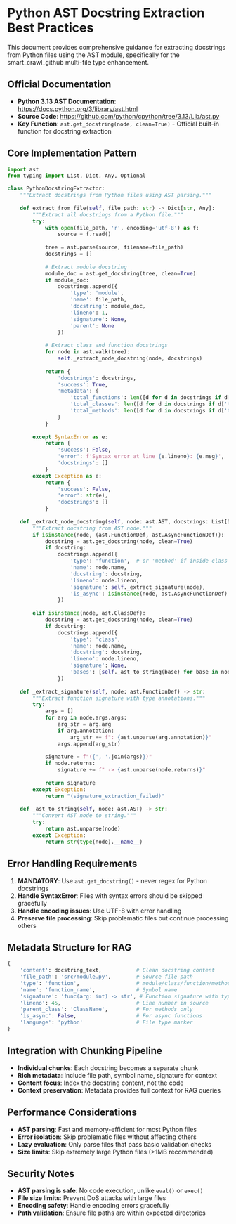 # Python AST Docstring Extraction Best Practices

This document provides comprehensive guidance for extracting docstrings from Python files using the AST module, specifically for the smart_crawl_github multi-file type enhancement.

## Official Documentation

- **Python 3.13 AST Documentation**: https://docs.python.org/3/library/ast.html
- **Source Code**: https://github.com/python/cpython/tree/3.13/Lib/ast.py
- **Key Function**: `ast.get_docstring(node, clean=True)` - Official built-in function for docstring extraction

## Core Implementation Pattern

```python
import ast
from typing import List, Dict, Any, Optional

class PythonDocstringExtractor:
    """Extract docstrings from Python files using AST parsing."""
    
    def extract_from_file(self, file_path: str) -> Dict[str, Any]:
        """Extract all docstrings from a Python file."""
        try:
            with open(file_path, 'r', encoding='utf-8') as f:
                source = f.read()
            
            tree = ast.parse(source, filename=file_path)
            docstrings = []
            
            # Extract module docstring
            module_doc = ast.get_docstring(tree, clean=True)
            if module_doc:
                docstrings.append({
                    'type': 'module',
                    'name': file_path,
                    'docstring': module_doc,
                    'lineno': 1,
                    'signature': None,
                    'parent': None
                })
            
            # Extract class and function docstrings
            for node in ast.walk(tree):
                self._extract_node_docstring(node, docstrings)
            
            return {
                'docstrings': docstrings,
                'success': True,
                'metadata': {
                    'total_functions': len([d for d in docstrings if d['type'] == 'function']),
                    'total_classes': len([d for d in docstrings if d['type'] == 'class']),
                    'total_methods': len([d for d in docstrings if d['type'] == 'method'])
                }
            }
            
        except SyntaxError as e:
            return {
                'success': False,
                'error': f'Syntax error at line {e.lineno}: {e.msg}',
                'docstrings': []
            }
        except Exception as e:
            return {
                'success': False,
                'error': str(e),
                'docstrings': []
            }
    
    def _extract_node_docstring(self, node: ast.AST, docstrings: List[Dict]) -> None:
        """Extract docstring from AST node."""
        if isinstance(node, (ast.FunctionDef, ast.AsyncFunctionDef)):
            docstring = ast.get_docstring(node, clean=True)
            if docstring:
                docstrings.append({
                    'type': 'function',  # or 'method' if inside class
                    'name': node.name,
                    'docstring': docstring,
                    'lineno': node.lineno,
                    'signature': self._extract_signature(node),
                    'is_async': isinstance(node, ast.AsyncFunctionDef)
                })
        
        elif isinstance(node, ast.ClassDef):
            docstring = ast.get_docstring(node, clean=True)
            if docstring:
                docstrings.append({
                    'type': 'class',
                    'name': node.name,
                    'docstring': docstring,
                    'lineno': node.lineno,
                    'signature': None,
                    'bases': [self._ast_to_string(base) for base in node.bases]
                })
    
    def _extract_signature(self, node: ast.FunctionDef) -> str:
        """Extract function signature with type annotations."""
        try:
            args = []
            for arg in node.args.args:
                arg_str = arg.arg
                if arg.annotation:
                    arg_str += f": {ast.unparse(arg.annotation)}"
                args.append(arg_str)
            
            signature = f"({', '.join(args)})"
            if node.returns:
                signature += f" -> {ast.unparse(node.returns)}"
            
            return signature
        except Exception:
            return "(signature_extraction_failed)"
    
    def _ast_to_string(self, node: ast.AST) -> str:
        """Convert AST node to string."""
        try:
            return ast.unparse(node)
        except Exception:
            return str(type(node).__name__)
```

## Error Handling Requirements

1. **MANDATORY**: Use `ast.get_docstring()` - never regex for Python docstrings
2. **Handle SyntaxError**: Files with syntax errors should be skipped gracefully
3. **Handle encoding issues**: Use UTF-8 with error handling
4. **Preserve file processing**: Skip problematic files but continue processing others

## Metadata Structure for RAG

```python
{
    'content': docstring_text,           # Clean docstring content
    'file_path': 'src/module.py',        # Source file path
    'type': 'function',                  # module/class/function/method
    'name': 'function_name',             # Symbol name
    'signature': 'func(arg: int) -> str', # Function signature with types
    'lineno': 45,                        # Line number in source
    'parent_class': 'ClassName',         # For methods only
    'is_async': False,                   # For async functions
    'language': 'python'                 # File type marker
}
```

## Integration with Chunking Pipeline

- **Individual chunks**: Each docstring becomes a separate chunk
- **Rich metadata**: Include file path, symbol name, signature for context
- **Content focus**: Index the docstring content, not the code
- **Context preservation**: Metadata provides full context for RAG queries

## Performance Considerations

- **AST parsing**: Fast and memory-efficient for most Python files
- **Error isolation**: Skip problematic files without affecting others
- **Lazy evaluation**: Only parse files that pass basic validation checks
- **Size limits**: Skip extremely large Python files (>1MB recommended)

## Security Notes

- **AST parsing is safe**: No code execution, unlike `eval()` or `exec()`
- **File size limits**: Prevent DoS attacks with large files
- **Encoding safety**: Handle encoding errors gracefully
- **Path validation**: Ensure file paths are within expected directories